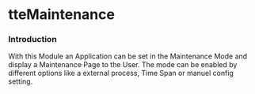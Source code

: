 # tteMaintenance #

### Introduction ###

With this Module an Application can be set in the Maintenance Mode and display a Maintenance Page to the User. The mode can be enabled by different options like a external process, Time Span or manuel config setting.
